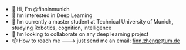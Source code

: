 - 👋 Hi, I’m @finninmunich
- 👀 I’m interested in Deep Learning
- 🌱 I’m currently a master student at Technical University of Munich, studying Robotics, cognition, intelligence
- 💞️ I’m looking to collaborate on any deep learning project
- 📫 How to reach me ---> just send me an email: finn.zheng@tum.de

<!---
finninmunich/finninmunich is a ✨ special ✨ repository because its `README.md` (this file) appears on your GitHub profile.
You can click the Preview link to take a look at your changes.
--->
